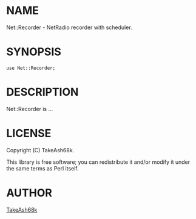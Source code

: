 # NAME

Net::Recorder - NetRadio recorder with scheduler.

# SYNOPSIS

    use Net::Recorder;

# DESCRIPTION

Net::Recorder is ...

# LICENSE

Copyright (C) TakeAsh68k.

This library is free software; you can redistribute it and/or modify
it under the same terms as Perl itself.

# AUTHOR

[TakeAsh68k](https://github.com/TakeAsh)
